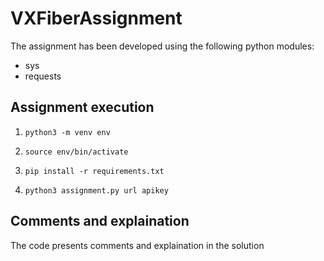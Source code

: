 # VXFiberAssignment
The assignment has been developed using the following python modules:

- sys
- requests

## Assignment execution

1. ```python3 -m venv env```

2. ```source env/bin/activate```

3. ```pip install -r requirements.txt```

4. ```python3 assignment.py url apikey```

## Comments and explaination
The code presents comments and explaination in the solution
